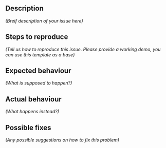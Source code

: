 ## Description
*(Breif description of your issue here)*

## Steps to reproduce
*(Tell us how to reproduce this issue. Please provide a working demo, you can use this template as a base)*

## Expected behaviour
*(What is supposed to happen?)*

## Actual behaviour
*(What happens instead?)*

## Possible fixes
*(Any possible suggestions on how to fix this problem)*
